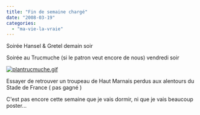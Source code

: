 ```yaml
---
title: "Fin de semaine chargé"
date: "2008-03-19"
categories: 
  - "ma-vie-la-vraie"
---
```


Soirée Hansel & Gretel demain soir

Soirée au Trucmuche (si le patron veut encore de nous) vendredi soir

[![plantrucmuche.gif](images/.plantrucmuche.gif "plantrucmuche.gif")](http://kwaite.free.fr/wordpress/wp-content/uploads/plantrucmuche.gif)

Essayer de retrouver un troupeau de Haut Marnais perdus aux alentours du Stade de France ( pas gagné )

C'est pas encore cette semaine que je vais dormir, ni que je vais beaucoup poster...
